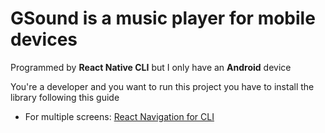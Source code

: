 # GSound is a music player for mobile devices
Programmed by **React Native CLI** but I only have an **Android** device

You're a developer and you want to run this project you have to install the library following this guide

* For multiple screens: [React Navigation for CLI](https://reactnavigation.org/docs/getting-started/)
